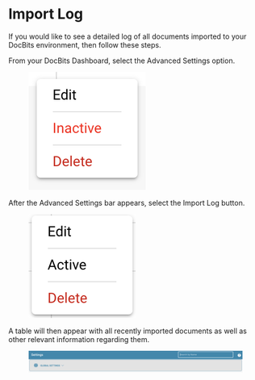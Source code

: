# Import Log

If you would like to see a detailed log of all documents imported to your DocBits environment, then follow these steps.

From your DocBits Dashboard, select the Advanced Settings option.

<figure><img src="../../.gitbook/assets/image (3).png" alt=""><figcaption></figcaption></figure>

After the Advanced Settings bar appears, select the Import Log button.

<figure><img src="../../.gitbook/assets/image (4).png" alt=""><figcaption></figcaption></figure>

A table will then appear with all recently imported documents as well as other relevant information regarding them.

<figure><img src="../../.gitbook/assets/image (5).png" alt=""><figcaption></figcaption></figure>


